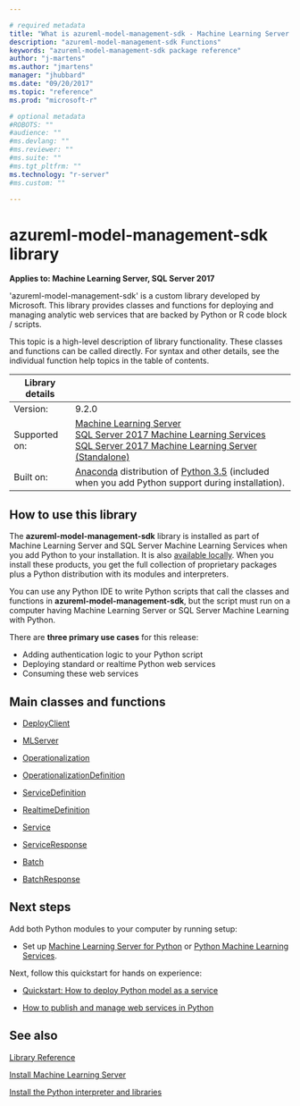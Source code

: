 ```yaml
---

# required metadata
title: "What is azureml-model-management-sdk - Machine Learning Server | Microsoft Docs"
description: "azureml-model-management-sdk Functions"
keywords: "azureml-model-management-sdk package reference"
author: "j-martens"
ms.author: "jmartens"
manager: "jhubbard"
ms.date: "09/20/2017"
ms.topic: "reference"
ms.prod: "microsoft-r"

# optional metadata
#ROBOTS: ""
#audience: ""
#ms.devlang: ""
#ms.reviewer: ""
#ms.suite: ""
#ms.tgt_pltfrm: ""
ms.technology: "r-server"
#ms.custom: ""

---
```


# azureml-model-management-sdk library
 
**Applies to:  Machine Learning Server, SQL Server 2017**

'azureml-model-management-sdk' is a custom library developed by Microsoft. This library provides classes and functions for deploying and managing analytic web services that are backed by Python or R code block / scripts.  

This topic is a high-level description of library functionality. These classes and functions can be called directly. For syntax and other details, see the individual function help topics in the table of contents.


| Library details | |
|--------|-|
| Version: |  9.2.0 |
| Supported on: | [Machine Learning Server](../../what-is-machine-learning-server.md) </br>[SQL Server 2017 Machine Learning Services](https://docs.microsoft.com/sql/advanced-analytics/python/sql-server-python-services) </br>[SQL Server 2017 Machine Learning Server (Standalone)](https://docs.microsoft.com/sql/advanced-analytics/r/r-server-standalone#whats-new-in-microsoft-machine-learning-server) |
| Built on: | [Anaconda](https://www.continuum.io/why-anaconda) distribution of [Python 3.5](https://www.python.org/doc) (included when you add Python support during installation). |


## How to use this library

The **azureml-model-management-sdk** library is installed as part of Machine Learning Server and SQL Server Machine Learning Services when you add Python to your installation. It is also [available locally](../../install/python-libraries-interpreter.md).  When you install these products, you get the full collection of proprietary packages plus a Python distribution with its modules and interpreters. 

You can use any Python IDE to write Python scripts that call the classes and functions in **azureml-model-management-sdk**, but the script must run on a computer having Machine Learning Server or SQL Server Machine Learning with Python.

There are **three primary use cases** for this release: 

+ Adding authentication logic to your Python script
+ Deploying standard or realtime Python web services
+ Consuming these web services

## Main classes and functions

* [DeployClient](deploy-client.md) 

* [MLServer](mlserver.md) 

* [Operationalization](operationalization.md) 

* [OperationalizationDefinition](operationalization-definition.md) 

* [ServiceDefinition](service-definition.md) 

* [RealtimeDefinition](realtime-definition.md) 

* [Service](service.md) 

* [ServiceResponse](service-response.md) 

* [Batch](batch.md) 

* [BatchResponse](batch-response.md) 




## Next steps

Add both Python modules to your computer by running setup: 

+ Set up [Machine Learning Server for Python](heidi-to-provide-set-up-link.md) or [Python Machine Learning Services](https://docs.microsoft.com/sql/advanced-analytics/python/setup-python-machine-learning-services).

Next, follow this quickstart for hands on experience:

+ [Quickstart: How to deploy Python model as a service](../../operationalize/python/quickstart-deploy-python-web-service.md) 

+ [How to publish and manage web services in Python](../../operationalize/python/how-to-deploy-manage-web-services.md)


## See also

[Library Reference](../introducing-python-package-reference.md)

[Install Machine Learning Server](../../what-is-machine-learning-server.md)

[Install the Python interpreter and libraries](../../install/python-libraries-interpreter.md)
